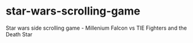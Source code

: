 # star-wars-scrolling-game
Star wars side scrolling game - Millenium Falcon vs TIE Fighters and the Death Star
